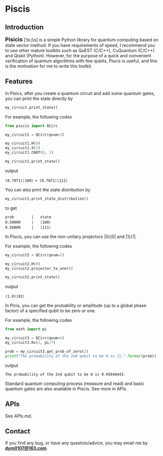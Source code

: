 # Piscis 

## Introduction

<font size=4>**Pisicis**</font> [’bi:ʃıs] is a  simple Python library for quantum computing based on state vector method. If you have requirements of speed, I recommend you to use other mature toolkits such as QuEST (C/C++), CuQuantum (C/C++) and Qiskit (Python). However, for the purpose of a quick and convenient verification of quantum algorithms with few qubits, Piscis is useful, and this is the motivation for me to write this toolkit.

## Features

In Pisics, after you create a quantum circuit and add some 
quantum gates, 
you can print the state directly by 

```Python
my_circuit.print_state()
```



For example, the following codes 

```Python
from piscis import QCirc

my_circuit1 = QCirc(qnum=3)

my_circuit1.H(0)
my_circuit1.X(2)
my_circuit1.CNOT(0, 1)

my_circuit1.print_state()
```
output 

```angular2html
(0.7071)|100〉+ (0.7071)|111〉
```

You can also print the state distribution by
```Python
my_circuit1.print_state_distribution()
```
to get
```angular2html
prob		|	state	
0.50000		|	|100〉
0.50000		|	|111〉
```

In Piscis, you can use the non-unitary projectors $|0\rangle\langle0|$ and $|1\rangle\langle1|$.

For example, the following codes 
```Python
my_circuit2 = QCirc(qnum=2)

my_circuit2.H(0)
my_circuit2.projector_to_one(0)

my_circuit2.print_state()
```
output
```angular2html
(1.0)|01〉
```

In Picis, you can get the probability or amplitude (up to a global phase factor) of a specified qubit 
to be zero or one.

For example, the following codes
```Python
from math import pi

my_circuit3 = QCirc(qnum=4)
my_circuit3.Rx(2, pi/7)

prob = my_circuit3.get_prob_of_zero(2)
print("The probability of the 2nd qubit to be 0 is {}.".format(prob))
```
output
```angular2html
The probability of the 2nd qubit to be 0 is 0.95048443.
```


Standard quantum computing process (measure and read) and basic 
quantum gates are also available in Piscis. See more in APIs.

## APIs
See *APIs.md*.

## Contact

If you find any bug, or have any question/advice, you may 
email me by **dym0107@163.com**.

